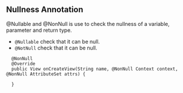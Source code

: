 

## Nullness Annotation
   @Nullable and @NonNull is use to check the nullness of a variable, parameter and return type.
   
  * `@Nullable` check that it can be null.
  * `@NotNull` check that it can be null.

  ~~~ 
    @NonNull
    @Override
    public View onCreateView(String name, @NonNull Context context, @NonNull AttributeSet attrs) {
      
    }
   ~~~





